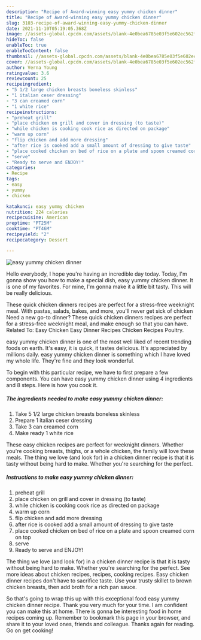 ```yaml
---
description: "Recipe of Award-winning easy yummy chicken dinner"
title: "Recipe of Award-winning easy yummy chicken dinner"
slug: 3103-recipe-of-award-winning-easy-yummy-chicken-dinner
date: 2021-11-10T05:19:05.368Z
image: //assets-global.cpcdn.com/assets/blank-4e0bea6785e03f5e602ec562f230caae08da540cada707380b4fe1bbebba43da.png
hideToc: false
enableToc: true
enableTocContent: false
thumbnail: //assets-global.cpcdn.com/assets/blank-4e0bea6785e03f5e602ec562f230caae08da540cada707380b4fe1bbebba43da.png
cover: //assets-global.cpcdn.com/assets/blank-4e0bea6785e03f5e602ec562f230caae08da540cada707380b4fe1bbebba43da.png
author: Verna Young
ratingvalue: 3.6
reviewcount: 25
recipeingredient:
- "5 1/2 large chicken breasts boneless skinless"
- "1 italian ceser dressing"
- "3 can creamed corn"
- "1 white rice"
recipeinstructions:
- "preheat grill"
- "place chicken on grill and cover in dressing (to taste)"
- "while chicken is cooking cook rice as directed on package"
- "warm up corn"
- "flip chicken and add more dressing"
- "after rice is cooked add a small amount of dressing to give taste"
- "place cooked chicken on bed of rice on a plate and spoon creamed corn on top"
- "serve"
- "Ready to serve and ENJOY!"
categories:
- Recipe
tags:
- easy
- yummy
- chicken

katakunci: easy yummy chicken 
nutrition: 224 calories
recipecuisine: American
preptime: "PT25M"
cooktime: "PT46M"
recipeyield: "2"
recipecategory: Dessert

---
```



![easy yummy chicken dinner](//assets-global.cpcdn.com/assets/blank-4e0bea6785e03f5e602ec562f230caae08da540cada707380b4fe1bbebba43da.png)

Hello everybody, I hope you're having an incredible day today. Today, I'm gonna show you how to make a special dish, easy yummy chicken dinner. It is one of my favorites. For mine, I'm gonna make it a little bit tasty. This will be really delicious.

These quick chicken dinners recipes are perfect for a stress-free weeknight meal. With pastas, salads, bakes, and more, you&#39;ll never get sick of chicken Need a new go-to dinner? These quick chicken dinners recipes are perfect for a stress-free weeknight meal, and make enough so that you can have. Related To: Easy Chicken Easy Dinner Recipes Chicken Recipes Poultry.

easy yummy chicken dinner is one of the most well liked of recent trending foods on earth. It's easy, it is quick, it tastes delicious. It's appreciated by millions daily. easy yummy chicken dinner is something which I have loved my whole life. They're fine and they look wonderful.


To begin with this particular recipe, we have to first prepare a few components. You can have easy yummy chicken dinner using 4 ingredients and 8 steps. Here is how you cook it.

<!--inarticleads1-->

##### The ingredients needed to make easy yummy chicken dinner:

1. Take 5 1/2 large chicken breasts boneless skinless
1. Prepare 1 italian ceser dressing
1. Take 3 can creamed corn
1. Make ready 1 white rice


These easy chicken recipes are perfect for weeknight dinners. Whether you&#39;re cooking breasts, thighs, or a whole chicken, the family will love these meals. The thing we love (and look for) in a chicken dinner recipe is that it is tasty without being hard to make. Whether you&#39;re searching for the perfect. 

<!--inarticleads2-->

##### Instructions to make easy yummy chicken dinner:

1. preheat grill
1. place chicken on grill and cover in dressing (to taste)
1. while chicken is cooking cook rice as directed on package
1. warm up corn
1. flip chicken and add more dressing
1. after rice is cooked add a small amount of dressing to give taste
1. place cooked chicken on bed of rice on a plate and spoon creamed corn on top
1. serve
1. Ready to serve and ENJOY!

The thing we love (and look for) in a chicken dinner recipe is that it is tasty without being hard to make. Whether you&#39;re searching for the perfect. See more ideas about chicken recipes, recipes, cooking recipes. Easy chicken dinner recipes don&#39;t have to sacrifice taste. Use your trusty skillet to brown chicken breasts, then add broth for a rich pan sauce. 

So that's going to wrap this up with this exceptional food easy yummy chicken dinner recipe. Thank you very much for your time. I am confident you can make this at home. There is gonna be interesting food in home recipes coming up. Remember to bookmark this page in your browser, and share it to your loved ones, friends and colleague. Thanks again for reading. Go on get cooking!
